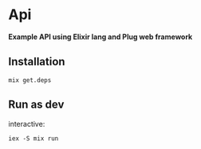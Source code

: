 # Api

**Example API using Elixir lang and Plug web framework**

## Installation

```shell
mix get.deps
```

## Run as dev

interactive:

```shell
iex -S mix run
```